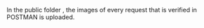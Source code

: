   In the public folder , the images of every request that is verified in POSTMAN is uploaded.   

  